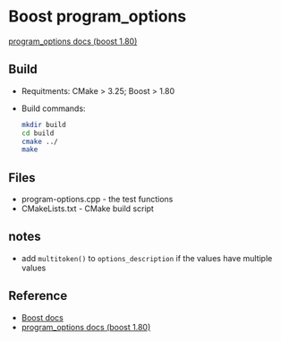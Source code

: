# Boost program_options

[program_options docs (boost 1.80)](https://www.boost.org/doc/libs/1_80_0/doc/html/program_options.html)

## Build

- Requitments: CMake > 3.25; Boost > 1.80  
- Build commands:

    ```bash
    mkdir build
    cd build
    cmake ../
    make
    ```

## Files

- program-options.cpp - the test functions
- CMakeLists.txt - CMake build script

## notes

- add `multitoken()` to `options_description` if the values have multiple values

## Reference

- [Boost docs](https://www.boost.org/doc/)
- [program_options docs (boost 1.80)](https://www.boost.org/doc/libs/1_80_0/doc/html/program_options.html)
